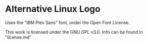 # Alternative Linux Logo
Uses the "IBM Plex Sans" font, under the Open Font License.

This work is licensed under the GNU GPL v3.0. Info can be found in "license.md"
